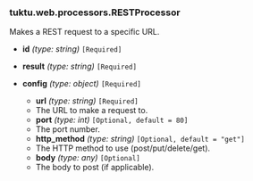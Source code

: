 ### tuktu.web.processors.RESTProcessor
Makes a REST request to a specific URL.

  * **id** *(type: string)* `[Required]`

  * **result** *(type: string)* `[Required]`

  * **config** *(type: object)* `[Required]`

    * **url** *(type: string)* `[Required]`
    - The URL to make a request to.

    * **port** *(type: int)* `[Optional, default = 80]`
    - The port number.

    * **http_method** *(type: string)* `[Optional, default = "get"]`
    - The HTTP method to use (post/put/delete/get).

    * **body** *(type: any)* `[Optional]`
    - The body to post (if applicable).

